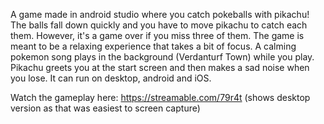 A game made in android studio where you catch pokeballs with pikachu! The balls fall down quickly and you have to move pikachu to catch each them. However, it's a game over if you miss three of them. The game is meant to be a relaxing experience that takes a bit of focus. A calming pokemon song plays in the background (Verdanturf Town) while you play. Pikachu greets you at the start screen and then makes a sad noise when you lose. It can run on desktop, android and iOS.

Watch the gameplay here: https://streamable.com/79r4t (shows desktop version as that was easiest to screen capture)
